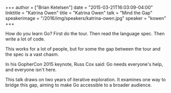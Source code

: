 +++
author = ["Brian Ketelsen"]
date = "2015-03-21T16:03:09-04:00"
linktitle = "Katrina Owen"
title = "Katrina Owen"
talk = "Mind the Gap"
speakerimage = "/2016/img/speakers/katrina-owen.jpg"
speaker = "kowen"
+++

How do you learn Go? First do the tour. Then read the language spec. Then write a lot of code.

This works for a lot of people, but for some the gap between the tour and the spec is a vast chasm.

In his GopherCon 2015 keynote, Russ Cox said: Go needs everyone's help, and everyone isn't here.

This talk draws on two years of iterative exploration. It examines one way to bridge this gap, aiming to make Go accessible to a broader audience.

